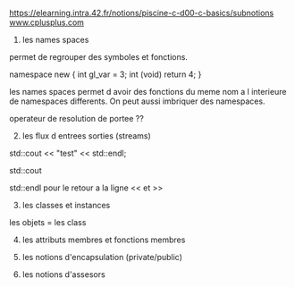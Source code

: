 https://elearning.intra.42.fr/notions/piscine-c-d00-c-basics/subnotions
www.cplusplus.com 


1. les names spaces

permet de regrouper des symboles et fonctions.

namespace new {
	int gl_var = 3;
	int (void) return 4;
}

les names spaces permet d avoir des fonctions du meme nom a l interieure de namespaces differents. On peut aussi imbriquer des namespaces.

operateur de resolution de portee ??


2. les flux d entrees sorties (streams)

std::cout << "test" << std::endl;


std::cout

std::endl pour le retour a la ligne 
<< et >>


3. les classes et instances 

les objets = les class




4. les attributs membres et fonctions membres 

5. les notions d'encapsulation (private/public)

6. les notions d'assesors

